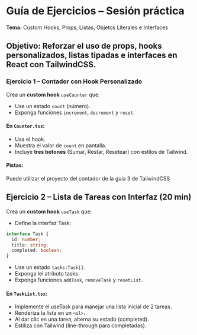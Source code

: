 # Guía de Ejercicios – Sesión práctica

**Tema:** Custom Hooks, Props, Listas, Objetos Literales e Interfaces

## Objetivo: Reforzar el uso de props, hooks personalizados, listas tipadas e interfaces en React con TailwindCSS.

### Ejercicio 1 – Contador con Hook Personalizado

Crea un **custom hook** `useCounter` que:

- Use un estado `count` (número).
- Exponga funciones `increment`, `decrement` y `reset`.

#### En `Counter.tsx`:

- Usa el hook.
- Muestra el valor de `count` en pantalla.
- Incluye **tres botones** (Sumar, Restar, Resetear) con estilos de Tailwind.

#### Pistas:

Puede utilizar el proyecto del contador de la guía 3 de TailwindCSS

## Ejercicio 2 – Lista de Tareas con Interfaz (20 min)

Crea un **custom hook** `useTask` que:

- Define la interfaz Task:

```ts
interface Task {
  id: number;
  title: string;
  completed: boolean;
}
```

- Use un estado `tasks:Task[]`.
- Exponga lel atributo tasks
- Exponga funciones `addTask`, `removeTask` y `resetList`.

#### En `TaskList.tsx`:

- Implemente el useTask para manejar una lista inicial de 2 tareas.
- Renderiza la lista en un `<ul>`.
- Al dar clic en una tarea, alterna su estado (completed).
- Estiliza con Tailwind (line-through para completadas).
